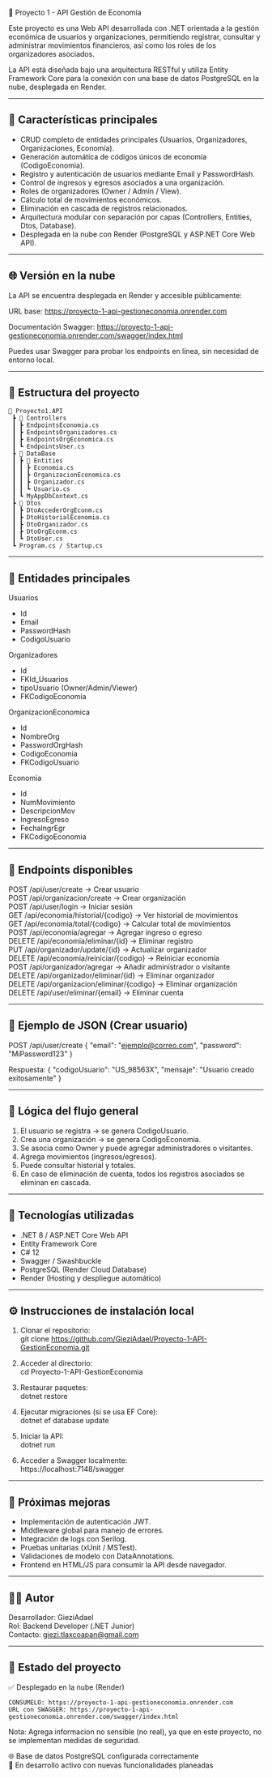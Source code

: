 🧩 Proyecto 1 - API Gestión de Economía

Este proyecto es una Web API desarrollada con .NET orientada a la gestión económica de usuarios y organizaciones,
permitiendo registrar, consultar y administrar movimientos financieros, así como los roles de los organizadores asociados.

La API está diseñada bajo una arquitectura RESTful y utiliza Entity Framework Core para la conexión con una base de datos PostgreSQL en la nube, desplegada en Render.

------------------------------------------------------------
🚀 Características principales
------------------------------------------------------------
- CRUD completo de entidades principales (Usuarios, Organizadores, Organizaciones, Economía).
- Generación automática de códigos únicos de economía (CodigoEconomia).
- Registro y autenticación de usuarios mediante Email y PasswordHash.
- Control de ingresos y egresos asociados a una organización.
- Roles de organizadores (Owner / Admin / View).
- Cálculo total de movimientos económicos.
- Eliminación en cascada de registros relacionados.
- Arquitectura modular con separación por capas (Controllers, Entities, Dtos, Database).
- Desplegada en la nube con Render (PostgreSQL y ASP.NET Core Web API).

------------------------------------------------------------
🌐 Versión en la nube
------------------------------------------------------------
La API se encuentra desplegada en Render y accesible públicamente:

URL base: 
https://proyecto-1-api-gestioneconomia.onrender.com  

Documentación Swagger: 
https://proyecto-1-api-gestioneconomia.onrender.com/swagger/index.html  

Puedes usar Swagger para probar los endpoints en línea, sin necesidad de entorno local.

------------------------------------------------------------
🧱 Estructura del proyecto
------------------------------------------------------------
```
📁 Proyecto1.API
 ┣ 📂 Controllers
 ┃ ┣ EndpointsEconomia.cs
 ┃ ┣ EndpointsOrganizadores.cs
 ┃ ┣ EndpointsOrgEconomica.cs
 ┃ ┗ EndpointsUser.cs
 ┣ 📂 DataBase
 ┃ ┣ 📂 Entities
 ┃ ┃ ┣ Economia.cs
 ┃ ┃ ┣ OrganizacionEconomica.cs
 ┃ ┃ ┣ Organizador.cs
 ┃ ┃ ┗ Usuario.cs
 ┃ ┗ MyAppDbContext.cs
 ┣ 📂 Dtos
 ┃ ┣ DtoAccederOrgEconm.cs
 ┃ ┣ DtoHistorialEconomia.cs
 ┃ ┣ DtoOrganizador.cs
 ┃ ┣ DtoOrgEconm.cs
 ┃ ┗ DtoUser.cs
 ┗ Program.cs / Startup.cs
```
------------------------------------------------------------
🧩 Entidades principales
------------------------------------------------------------
Usuarios
- Id  
- Email  
- PasswordHash  
- CodigoUsuario  

Organizadores
- Id  
- FKId_Usuarios  
- tipoUsuario (Owner/Admin/Viewer)  
- FKCodigoEconomia  

OrganizacionEconomica
- Id  
- NombreOrg  
- PasswordOrgHash  
- CodigoEconomia  
- FKCodigoUsuario  

Economia
- Id  
- NumMovimiento  
- DescripcionMov  
- IngresoEgreso  
- FechaIngrEgr  
- FKCodigoEconomia  

------------------------------------------------------------
🔗 Endpoints disponibles
------------------------------------------------------------
POST /api/user/create                → Crear usuario  
POST /api/organizacion/create        → Crear organización  
POST /api/user/login                 → Iniciar sesión  
GET /api/economia/historial/{codigo} → Ver historial de movimientos  
GET /api/economia/total/{codigo}     → Calcular total de movimientos  
POST /api/economia/agregar           → Agregar ingreso o egreso  
DELETE /api/economia/eliminar/{id}   → Eliminar registro  
PUT /api/organizador/update/{id}     → Actualizar organizador  
DELETE /api/economia/reiniciar/{codigo} → Reiniciar economía  
POST /api/organizador/agregar        → Añadir administrador o visitante  
DELETE /api/organizador/eliminar/{id} → Eliminar organizador  
DELETE /api/organizacion/eliminar/{codigo} → Eliminar organización  
DELETE /api/user/eliminar/{email}    → Eliminar cuenta  

------------------------------------------------------------
💾 Ejemplo de JSON (Crear usuario)
------------------------------------------------------------
POST /api/user/create
{
  "email": "ejemplo@correo.com",
  "password": "MiPassword123"
}

Respuesta:
{
  "codigoUsuario": "US_98563X",
  "mensaje": "Usuario creado exitosamente"
}

------------------------------------------------------------
🧠 Lógica del flujo general
------------------------------------------------------------
1. El usuario se registra → se genera CodigoUsuario.  
2. Crea una organización → se genera CodigoEconomia.  
3. Se asocia como Owner y puede agregar administradores o visitantes.  
4. Agrega movimientos (ingresos/egresos).  
5. Puede consultar historial y totales.  
6. En caso de eliminación de cuenta, todos los registros asociados se eliminan en cascada.  

------------------------------------------------------------
🧰 Tecnologías utilizadas
------------------------------------------------------------
- .NET 8 / ASP.NET Core Web API  
- Entity Framework Core  
- C# 12  
- Swagger / Swashbuckle  
- PostgreSQL (Render Cloud Database)  
- Render (Hosting y despliegue automático)  

------------------------------------------------------------
⚙️ Instrucciones de instalación local
------------------------------------------------------------
1. Clonar el repositorio:  
   git clone https://github.com/GieziAdael/Proyecto-1-API-GestionEconomia.git

2. Acceder al directorio:  
   cd Proyecto-1-API-GestionEconomia

3. Restaurar paquetes:  
   dotnet restore

4. Ejecutar migraciones (si se usa EF Core):  
   dotnet ef database update

5. Iniciar la API:  
   dotnet run

6. Acceder a Swagger localmente:  
   https://localhost:7148/swagger  

------------------------------------------------------------
🧭 Próximas mejoras
------------------------------------------------------------
- Implementación de autenticación JWT.  
- Middleware global para manejo de errores.  
- Integración de logs con Serilog.  
- Pruebas unitarias (xUnit / MSTest).  
- Validaciones de modelo con DataAnnotations.  
- Frontend en HTML/JS para consumir la API desde navegador.  

------------------------------------------------------------
🧑‍💻 Autor
------------------------------------------------------------
Desarrollador: GieziAdael  
Rol: Backend Developer (.NET Junior)  
Contacto: giezi.tlaxcoapan@gmail.com  

------------------------------------------------------------
🏁 Estado del proyecto
------------------------------------------------------------
✅ Desplegado en la nube (Render)
```
CONSUMELO: https://proyecto-1-api-gestioneconomia.onrender.com
URL con SWAGGER: https://proyecto-1-api-gestioneconomia.onrender.com/swagger/index.html
```
Nota: Agrega informacion no sensible (no real), ya que en este proyecto, no se implementan medidas de seguridad.

🌐 Base de datos PostgreSQL configurada correctamente  
🚧 En desarrollo activo con nuevas funcionalidades planeadas

